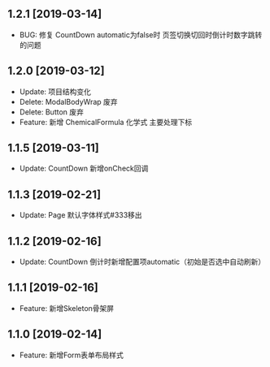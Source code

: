 ## 1.2.1 [2019-03-14]

* BUG: 修复 CountDown automatic为false时 页签切换切回时倒计时数字跳转的问题

## 1.2.0 [2019-03-12]

* Update: 项目结构变化
* Delete: ModalBodyWrap 废弃
* Delete: Button 废弃
* Feature: 新增 ChemicalFormula 化学式 主要处理下标

## 1.1.5 [2019-03-11]

* Update: CountDown 新增onCheck回调

## 1.1.3 [2019-02-21]

* Update: Page 默认字体样式#333移出

## 1.1.2 [2019-02-16]

* Update: CountDown 倒计时新增配置项automatic（初始是否选中自动刷新）

## 1.1.1 [2019-02-16]

* Feature: 新增Skeleton骨架屏

## 1.1.0 [2019-02-14]

* Feature: 新增Form表单布局样式
